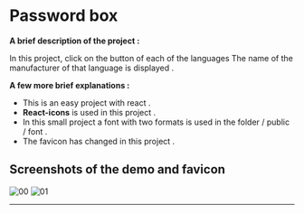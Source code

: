 # Password box

**A brief description of the project :**

In this project, click on the button of each of the languages
The name of the manufacturer of that language is displayed .

**A few more brief explanations :**

- This is an easy project with react .
- **React-icons** is used in this project .
- In this small project a font with two formats is used in the folder / public / font .
- The favicon has changed in this project .

## Screenshots of the demo and favicon

![00](https://user-images.githubusercontent.com/100797809/180241069-56791e5b-1b11-42a1-b667-bb73990c52f2.png)
![01](https://user-images.githubusercontent.com/100797809/180241078-03b6e6cc-0e0e-47ba-bce8-50b2639cc1ce.png)

---
